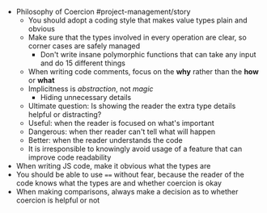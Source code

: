 - Philosophy of Coercion #project-management/story
    - You should adopt a coding style that makes value types plain and obvious
    - Make sure that the types involved in every operation are clear, so corner cases are safely managed
        - Don't write insane polymorphic functions that can take any input and do 15 different things
    - When writing code comments, focus on the **why** rather than the **how** or **what**
    - Implicitness is _abstraction_, not _magic_
        - Hiding unnecessary details
    - Ultimate question: Is showing the reader the extra type details helpful or distracting?
    - Useful: when the reader is focused on what's important
    - Dangerous: when ther reader can't tell what will happen
    - Better: when the reader understands the code
    - It is irresponsible to knowingly avoid usage of a feature that can improve code readability
- When writing JS code, make it obvious what the types are
- You should be able to use `==` without fear, because the reader of the code knows what the types are and whether coercion is okay
- When making comparisons, always make a decision as to whether coercion is helpful or not